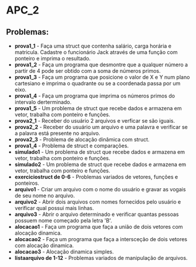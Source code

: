 # APC_2
<h2>Problemas:</h2>
    <ul>
    <li><strong>prova1_1</strong> - Faça uma struct que contenha salário, carga horária e matricula. Cadastre o funcionário Jack através de uma função com ponteiro e imprima o resultado.</li>
    <li><strong>prova1_2</strong> - Faça um programa que desmontre que a qualquer número a partir de 4 pode ser obtido com a soma de números primos.</li>
    <li><strong>prova1_3</strong> - Faça um programa que posicione o valor de X e Y num plano cartesiano e imprima o quadrante ou se a coordenada passa por um eixo.</li>
    <li><strong>prova1_4</strong> - Faça um programa que imprima os números primos do intervalo derterminado.</li>
    <li><strong>prova1_5</strong> - Um problema de struct que recebe dados e armazena em vetor, trabalha com ponteiro e funções.</li>
    <li><strong>prova2_1</strong> - Receber do usuário 2 arquivos e verficar se são iguais.</li>
    <li><strong>prova2_2</strong> - Receber do usuário um arquivo e uma palavra e verificar se a palavra está presente no arquivo.</li>
    <li><strong>prova2_3</strong> - Problema de alocação dinâmica com struct. </li>
    <li><strong>prova1_4</strong> - Problema de struct e comparações. </li>
    <li><strong>simulado1</strong> - Um problema de struct que recebe dados e armazena em vetor, trabalha com ponteiro e funções.</li>
    <li><strong>simulado2</strong> - Um problema de struct que recebe dados e armazena em vetor, trabalha com ponteiro e funções.</li>
    <li><strong>exerciciostruct de 0-6</strong> - Problemas variados de vetores, funções e ponteiros.</li>
    <li><strong>arquivo1</strong> - Criar um arquivo com o nome do usuário e gravar as vogais de seu nome no arquivo.</li>
    <li><strong>arquivo2</strong> - Abrir dois arquivos com nomes fornecidos pelo usuário e verificar qual possui mais linhas.</li>
    <li><strong>arquivo3</strong> - Abrir o arquivo determinado e verificar quantas pessoas possuem nome começado pela letra 'B'. </li>
    <li><strong>alocacao1</strong> - Faça um programa que faça a união de dois vetores com alocação dinamica.</li>
    <li><strong>alocacao2</strong> - Faça um programa que faça a intersceção de dois vetores com alocação dinamica.</li>
    <li><strong>alocacao3</strong> - Alocação dinamica simples.</li>
    <li><strong>listaarquivo de 1-12</strong> - Problemas variados de manipulação de arquivos.</li>
    </ul>

